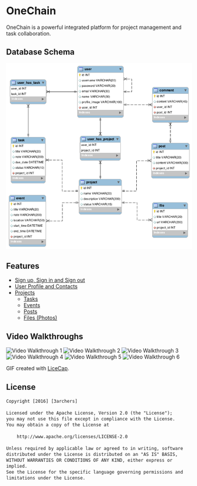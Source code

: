# OneChain
OneChain is a powerful integrated platform for project management and task collaboration.

## Database Schema

<img src='er_diagram.png' title='ER Diagram' width='' alt='ER Diagram' />

## Features

- [Sign up, Sign in and Sign out](https://github.com/3archers/onechain-ios/issues/2)
- [User Profile and Contacts](https://github.com/3archers/onechain-ios/issues/5)
- [Projects](https://github.com/3archers/onechain-ios/issues/6)
    - [Tasks](https://github.com/3archers/onechain-ios/issues/7)
    - [Events](https://github.com/3archers/onechain-ios/issues/18)
    - [Posts](https://github.com/3archers/onechain-ios/issues/16)
    - [Files (Photos)](https://github.com/3archers/onechain-ios/issues/21)

## Video Walkthroughs

<img src='http://i.imgur.com/NOmukx1.gif' title='Video Walkthrough 1' width='' alt='Video Walkthrough 1' />
<img src='http://i.imgur.com/yjVeRJW.gif' title='Video Walkthrough 2' width='' alt='Video Walkthrough 2' />
<img src='http://i.imgur.com/lEYgMEl.gif' title='Video Walkthrough 3' width='' alt='Video Walkthrough 3' />
<img src='http://i.imgur.com/CUQxDSA.gif' title='Video Walkthrough 4' width='' alt='Video Walkthrough 4' />
<img src='http://i.imgur.com/jn8qxbd.gif' title='Video Walkthrough 5' width='' alt='Video Walkthrough 5' />
<img src='http://i.imgur.com/PevUD8Z.gif' title='Video Walkthrough 6' width='' alt='Video Walkthrough 6' />

GIF created with [LiceCap](http://www.cockos.com/licecap/).

## License

    Copyright [2016] [3archers]

    Licensed under the Apache License, Version 2.0 (the "License");
    you may not use this file except in compliance with the License.
    You may obtain a copy of the License at

        http://www.apache.org/licenses/LICENSE-2.0

    Unless required by applicable law or agreed to in writing, software
    distributed under the License is distributed on an "AS IS" BASIS,
    WITHOUT WARRANTIES OR CONDITIONS OF ANY KIND, either express or implied.
    See the License for the specific language governing permissions and
    limitations under the License.
